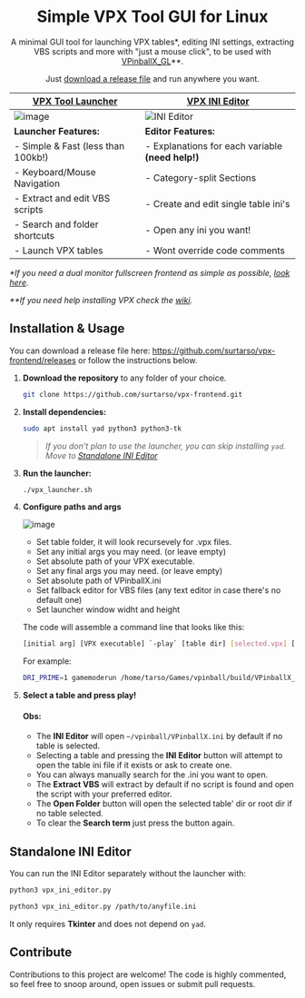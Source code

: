 <h1 align="center">Simple VPX Tool GUI for Linux</h1>
<p align="center">A minimal GUI tool for launching VPX tables*, editing INI settings, extracting VBS scripts and more with "just a mouse click", to be used with <a href="https://github.com/vpinball/vpinball">VPinballX_GL</a>**.</p>
<p align="center">Just <a href="https://github.com/surtarso/vpx-frontend/releases/">download a release file</a> and run anywhere you want.</p>

| **[VPX Tool Launcher](vpx_launcher.sh)** | **[VPX INI Editor](vpx_ini_editor.py)** |
|-------------------------------------|---------------------------------------|
| ![image](https://github.com/user-attachments/assets/5a4926af-4f6d-4d92-8a05-90deb7f06f97) | ![INI Editor](https://github.com/user-attachments/assets/010727f1-3e8a-4d2e-ac69-938a0b6bac7e) |
| **Launcher Features:**  | **Editor Features:**  |
| - Simple & Fast (less than 100kb!)  | - Explanations for each variable **(need help!)** |
| - Keyboard/Mouse Navigation | - Category-split Sections |
| - Extract and edit VBS scripts | - Create and edit single table ini's |
| - Search and folder shortcuts | - Open any ini you want! |
| - Launch VPX tables | - Wont override code comments |
<p><i>*If you need a dual monitor fullscreen frontend as simple as possible, <a href="https://github.com/surtarso/asap-cabinet-fe/">look here</a>.</i></p>
<p></p><i>**If you need help installing VPX check the <a href="https://github.com/surtarso/vpx-frontend/wiki/Visual-Pinball-X-on-Debian-Linux">wiki</a>.</i></p>

## **Installation & Usage**  

You can download a release file here: https://github.com/surtarso/vpx-frontend/releases or follow the instructions below.

1. **Download the repository** to any folder of your choice.
   ```bash
   git clone https://github.com/surtarso/vpx-frontend.git
   ```
   
3. **Install dependencies:**  
   ```bash
   sudo apt install yad python3 python3-tk
   ```  
   > *If you don’t plan to use the launcher, you can skip installing `yad`. Move to [Standalone INI Editor](#standalone-ini-editor)*

4. **Run the launcher:**  
   ```bash
   ./vpx_launcher.sh
   ```
   
5. **Configure paths and args**
   
   ![image](https://github.com/user-attachments/assets/abc08ad5-7c1e-4992-a9c0-506c79262d56)

   - Set table folder, it will look recursevely for .vpx files.
   - Set any initial args you may need. (or leave empty)
   - Set absolute path of your VPX executable.
   - Set any final args you may need. (or leave empty)
   - Set absolute path of VPinballX.ini
   - Set fallback editor for VBS files (any text editor in case there's no default one)
   - Set launcher window widht and height
  
   The code will assemble a command line that looks like this:
   ```bash
   [initial arg] [VPX executable] `-play` [table dir] [selected.vpx] [final args]
   ```
   For example:
   ```bash
   DRI_PRIME=1 gamemoderun /home/tarso/Games/vpinball/build/VPinballX_GL -play /home/tarso/Games/vpinball/build/tables/tomandjerry/tomandjerry.vpx --fullscreen`
   ```

6. **Select a table and press play!**

   #### Obs: 
   - The **INI Editor** will open `~/vpinball/VPinballX.ini` by default if no table is selected.
   - Selecting a table and pressing the **INI Editor** button will attempt to open the table ini file if it exists or ask to create one.
   - You can always manually search for the .ini you want to open.
   - The **Extract VBS** will extract by default if no script is found and open the script with your preferred editor.
   - The **Open Folder** button will open the selected table' dir or root dir if no table selected.
   - To clear the **Search term** just press the button again.

## **Standalone INI Editor**  
You can run the INI Editor separately without the launcher with:  
```bash
python3 vpx_ini_editor.py

python3 vpx_ini_editor.py /path/to/anyfile.ini
```  
It only requires **Tkinter** and does not depend on `yad`.

## Contribute

Contributions to this project are welcome! The code is highly commented, so feel free to snoop around, open issues or submit pull requests.
